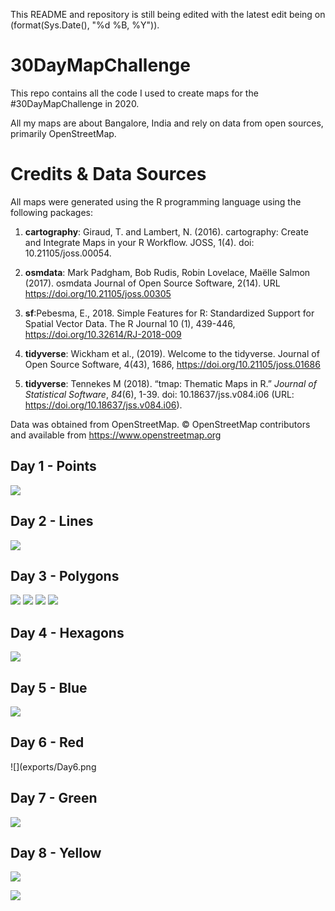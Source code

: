 This README and repository is still being edited with the latest edit being on (format(Sys.Date(), "%d %B, %Y")).

# 30DayMapChallenge

This repo contains all the code I used to create maps for the #30DayMapChallenge in 2020. 

All my maps are about Bangalore, India and rely on data from open sources, primarily OpenStreetMap.

# Credits & Data Sources

All maps were generated using the R programming language using the following packages:

1. **cartography**: Giraud, T. and Lambert, N. (2016). cartography: Create and Integrate Maps in your R Workflow.
  JOSS, 1(4). doi: 10.21105/joss.00054.

2. **osmdata**: Mark Padgham, Bob Rudis, Robin Lovelace, Maëlle Salmon (2017). osmdata Journal of Open Source
  Software, 2(14). URL https://doi.org/10.21105/joss.00305

3. **sf**:Pebesma, E., 2018. Simple Features for R: Standardized Support for Spatial Vector Data. The R
  Journal 10 (1), 439-446, https://doi.org/10.32614/RJ-2018-009

4. **tidyverse**: Wickham et al., (2019). Welcome to the tidyverse. Journal of Open Source Software, 4(43), 1686,
  https://doi.org/10.21105/joss.01686

5. **tidyverse**: Tennekes M (2018). “tmap: Thematic Maps in R.” _Journal of Statistical Software_, *84*(6), 1-39.
doi: 10.18637/jss.v084.i06 (URL: https://doi.org/10.18637/jss.v084.i06). 

Data was obtained from OpenStreetMap. 
© OpenStreetMap contributors and available from https://www.openstreetmap.org

## Day 1 - Points

![](exports/Day1.png)

## Day 2 - Lines

![](exports/Day2.png)

## Day 3 - Polygons

![](exports/Day3-1.png)
![](exports/Day3-2.png)
![](exports/Day3-3.png)
![](exports/Day3-4.png)

## Day 4 - Hexagons

![](exports/Day4.png)

## Day 5 - Blue

![](exports/Day5.png)

## Day 6 - Red

![](exports/Day6.png

## Day 7 - Green

![](exports/Day7.png)

## Day 8 - Yellow

![](exports/Day8-1.png)

![](exports/Day8-2.png)